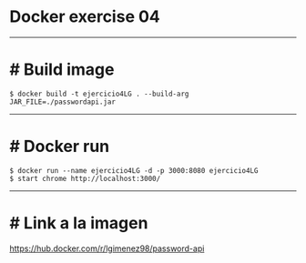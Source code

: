# Docker exercise 04

***
# # Build image 
```
$ docker build -t ejercicio4LG . --build-arg JAR_FILE=./passwordapi.jar
```

***
# # Docker run
```
$ docker run --name ejercicio4LG -d -p 3000:8080 ejercicio4LG
$ start chrome http://localhost:3000/
```

***
# # Link a la imagen
https://hub.docker.com/r/lgimenez98/password-api